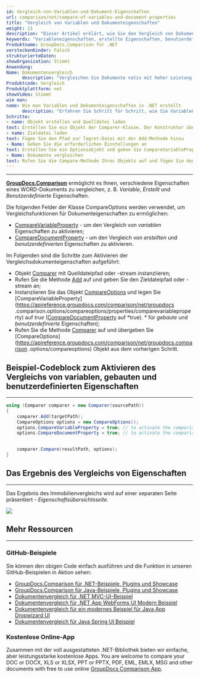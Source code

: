 ```yaml
---
id: Vergleich-von-Variablen-und-Dokument-Eigenschaften
url: comparison/net/compare-of-variables-and-document-properties
title: "Vergleich von Variablen und Dokumenteigenschaften"
weight: 11
description: "Dieser Artikel erklärt, wie Sie den Vergleich von Dokumenteigenschaften in GroupDocs.Comparison für .NET aktivieren."
keywords: "Variableneigenschaften, erstellte Eigenschaften, benutzerdefinierte Eigenschaften, Dokumenteigenschaften vergleichen, CompareVariableProperty, CompareDocumentProperty"
Produktname: GroupDocs.Comparison für .NET
versteckenKinder: Falsch
strukturierteDaten:
showOrganization: Stimmt
Anwendung:
Name: Dokumentenvergleich
      description: "Vergleichen Sie Dokumente nativ mit hoher Leistung unter Verwendung der C#-Sprache und GroupDocs.Comparison für .NET"
Produktcode: Vergleich
Produktplattform: net
showVideo: Stimmt
wie man:
name: Wie man Variablen und Dokumenteigenschaften in .NET erstellt
      description: "Erfahren Sie Schritt für Schritt, wie Sie Variablen und Dokumenteigenschaften in .NET vergleichen"
Schritte:
- name: Objekt erstellen und Quelldatei laden
text: Erstellen Sie ein Objekt der Comparer-Klasse. Der Konstruktor übernimmt den Pfadparameter der Quelldatei. Sie können je nach Ihren Anforderungen einen absoluten oder relativen Dateipfad angeben.
- name: Zieldatei laden
text: Fügen Sie den Pfad zur Tagret-Datei mit der Add-Methode hinzu
- Name: Geben Sie die erforderlichen Einstellungen an
text: Erstellen Sie ein Optionsobjekt und geben Sie CompareVariableProperty und CompareDocumentProperty mit dem Wert true an.
- Name: Dokumente vergleichen
text: Rufen Sie die Compare-Methode Ihres Objekts auf und fügen Sie den resultierenden Dateipfadparameter und das Optionsobjekt ein.
---
```


***

**[GroupDocs.Comparison](https://products.groupdocs.com/comparison/net)** ermöglicht es Ihnen, verschiedene Eigenschaften eines WORD-Dokuments zu vergleichen, z. B. *Variable*, *Erstellt* und *Benutzerdefinierte* Eigenschaften.

Die folgenden Felder der Klasse CompareOptions werden verwendet, um Vergleichsfunktionen für Dokumenteigenschaften zu ermöglichen:

* [CompareVariableProperty](https://apireference.groupdocs.com/comparison/net/groupdocs.comparison.options/compareoptions/properties/comparevariableproperty) - um den Vergleich von *variablen* Eigenschaften zu aktivieren;
* [CompareDocumentProperty](https://apireference.groupdocs.com/comparison/net/groupdocs.comparison.options/compareoptions/properties/comparedocumentproperty) - um den Vergleich von *erstellten* und *benutzerdefinierten* Eigenschaften zu aktivieren.

Im Folgenden sind die Schritte zum Aktivieren der Vergleichsdokumenteigenschaften aufgeführt:

* Objekt [Comparer](https://apireference.groupdocs.com/comparison/net/groupdocs.comparison/comparer) mit Quelldateipfad oder -stream instanziieren;
* Rufen Sie die Methode [Add](https://apireference.groupdocs.com/comparison/net/groupdocs.comparison/comparer/methods/add/index) auf und geben Sie den Zieldateipfad oder -stream an;
* Instanziieren Sie das Objekt [CompareOptions](https://apireference.groupdocs.com/comparison/net/groupdocs.comparison.options/compareoptions) und legen Sie [CompareVariableProperty](https://apireference.groupdocs.com/comparison/net/groupdocs .comparison.options/compareoptions/properties/comparevariableproperty) auf *true* ([CompareDocumentProperty](https://apireference.groupdocs.com/comparison/net/groupdocs.comparison.options/compareoptions/properties/comparedocumentproperty) auf *true). * für *gebaute* und *benutzerdefinierte* Eigenschaften);
* Rufen Sie die Methode [Comparer](https://apireference.groupdocs.com/comparison/net/groupdocs.comparison/comparer) auf und übergeben Sie [CompareOptions](https://apireference.groupdocs.com/comparison/net/groupdocs.comparison .options/compareoptions) Objekt aus dem vorherigen Schritt.

## Beispiel-Codeblock zum Aktivieren des Vergleichs von variablen, gebauten und benutzerdefinierten Eigenschaften

---

```csharp
using (Comparer comparer = new Comparer(sourcePath))
{
    comparer.Add(targetPath);
    CompareOptions options = new CompareOptions();
    options.CompareVariableProperty = true; // to activate the comparison of variable properties
    options.CompareDocumentProperty = true; // to activate the comparison of built and custom properties
     

    comparer.Compare(resultPath, options);
}
```

## Das Ergebnis des Vergleichs von Eigenschaften

---

Das Ergebnis des Immobilienvergleichs wird auf einer separaten Seite präsentiert - *Eigenschaftsübersichtsseite*.

![](comparison/net/images/properties-summary-page.png)

## Mehr Ressourcen

---

### GitHub-Beispiele
Sie können den obigen Code einfach ausführen und die Funktion in unseren GitHub-Beispielen in Aktion sehen:
* [GroupDocs.Comparison für .NET-Beispiele, Plugins und Showcase](https://github.com/groupdocs-comparison/GroupDocs.Comparison-for-.NET)
* [GroupDocs.Comparison für Java-Beispiele, Plugins und Showcase](https://github.com/groupdocs-comparison/GroupDocs.Comparison-for-Java)
* [Dokumentenvergleich für .NET MVC-UI-Beispiel](https://github.com/groupdocs-comparison/GroupDocs.Comparison-for-.NET-MVC)
* [Dokumentenvergleich für .NET App WebForms UI Modern Beispiel](https://github.com/groupdocs-comparison/GroupDocs.Comparison-for-.NET-WebForms)
* [Dokumentenvergleich für ein modernes Beispiel für Java App Dropwizard UI](https://github.com/groupdocs-comparison/GroupDocs.Comparison-for-Java-Dropwizard)
* [Dokumentenvergleich für Java Spring UI Beispiel](https://github.com/groupdocs-comparison/GroupDocs.Comparison-for-Java-Spring)
    

### Kostenlose Online-App
Zusammen mit der voll ausgestatteten .NET-Bibliothek bieten wir einfache, aber leistungsstarke kostenlose Apps.
You are welcome to compare your DOC or DOCX, XLS or XLSX, PPT or PPTX, PDF, EML, EMLX, MSG and other documents with free to use online [GroupDocs Comparison App](https://products.groupdocs.app/comparison).
